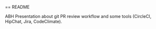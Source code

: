 == README

ABH Presentation about git PR review workflow and some tools (CircleCI, HipChat, Jira, CodeClimate).
